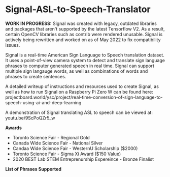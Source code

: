 # Signal-ASL-to-Speech-Translator

**WORK IN PROGRESS:** Signal was created with legacy, outdated libraries and packages that aren't supported by the latest Tensorflow V2. As a result, certain OpenCV libraries such as contrib were rendered unusable. Signal is actively being rewritten and worked on as of May 2022 to fix compatibility issues.

Signal is a real-time American Sign Language to Speech translation dataset. It uses a point-of-view camera system to detect and translate sign language phrases to computer generated speech in real time. Signal can support multiple sign langauge words, as well as combinations of words and phrases to create sentences. 

A detailed writeup of instructions and resources used to create Signal, as well as how to run Signal on a Raspberry Pi Zero W can be found here:
projectboard.world/ysc/project/real-time-conversion-of-sign-language-to-speech-using-ai-and-deep-learning

A demonstration of Signal translating ASL to speech can be viewed at:
youtu.be/9ScPoQZr5_w

**Awards**
* Toronto Science Fair - Regional Gold
* Canada Wide Science Fair - National Silver
* Candaa Wide Science Fair - WesternU Scholarship ($2000)
* Toronto Science Fair - Sigma Xi Award ($150 Value)
* 2020 BEST Lab STEM Entreprenurship Expereince - Bronze Finalist

**List of Phrases Supported**


